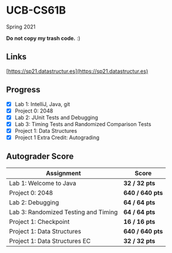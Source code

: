 # UCB-CS61B

Spring 2021

**Do not copy my trash code.** :)

## Links
[https://sp21.datastructur.es](https://sp21.datastructur.es)

## Progress
- [x] Lab 1: IntelliJ, Java, git
- [x] Project 0: 2048
- [x] Lab 2: JUnit Tests and Debugging
- [x] Lab 3: Timing Tests and Randomized Comparison Tests
- [x] Project 1: Data Structures
- [x] Project 1 Extra Credit: Autograding

## Autograder Score
| Assignment              | Score           |
|-------------------------|-----------------|
| Lab 1: Welcome to Java  | **32 / 32 pts** |
| Project 0: 2048         | **640 / 640 pts**|
| Lab 2: Debugging        | **64 / 64 pts**|
| Lab 3: Randomized Testing and Timing   | **64 / 64 pts**|
| Project 1: Checkpoint   | **16 / 16 pts**|
| Project 1: Data Structures   | **640 / 640 pts**|
| Project 1: Data Structures EC   | **32 / 32 pts**|
